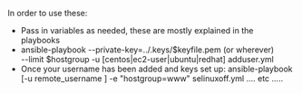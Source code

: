 In order to use these:

- Pass in variables as needed, these are mostly explained in the playbooks
- ansible-playbook --private-key=../.keys/$keyfile.pem (or wherever) \
		--limit $hostgroup -u [centos|ec2-user|ubuntu|redhat] adduser.yml
- Once your username has been added and keys set up:
   ansible-playbook [-u remote_username ] -e "hostgroup=www" selinuxoff.yml
  .... etc .....
